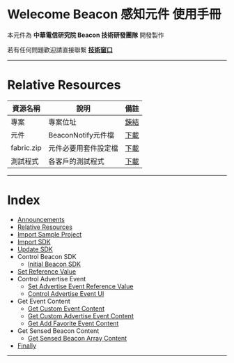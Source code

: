 Welecome Beacon 感知元件 使用手冊
======
本元件為 **中華電信研究院 Beacon 技術研發團隊** 開發製作  

若有任何問題歡迎請直接聯繫 **[技術窗口][id-contact]**
* * *

Relative Resources
======
| 資源名稱 | 說明 | 備註 |
|-|-|-|
| 專案 | 專案位址 | [鍊結](http://bit.ly/BeaconDemoAS)
| 元件 | BeaconNotify元件檔 | [下載][id-download-aar]|
| fabric.zip | 元件必要用套件設定檔 | [下載][id-download-fabric] |
| 測試程式 | 各客戶的測試程式 | [下載](http://bit.ly/BeaconDebugTool)

* * *

Index
======
+ [Announcements](http://-dc-beaconnotifydemo.readthedocs.io/en/latest/announcements/)
+ [Relative Resources](http://-dc-beaconnotifydemo.readthedocs.io/en/latest/#import-sample-project)
+ [Import Sample Project](#markdown-header-import-sample-project)
+ [Import SDK](#markdown-header-import-sdk)
+ [Update SDK](#markdown-header-update-sdk)
+ Control Beacon SDK
    + [Initial Beacon SDK](#markdown-header-initial-beacon-sdk)
+ [Set Reference Value](#markdown-header-set-reference-value)
+ Control Advertise Event
    + [Set Advertise Event Reference Value](#markdown-header-set-advertise-event-reference-value)
    + [Control Advertise Event UI](#markdown-header-control-advertise-event-ui)
+ Get Event Content
    + [Get Custom Event Content](#markdown-header-get-custom-event-content)
    + [Get Custom Advertise Event Content](#markdown-header-get-custom-advertise-event-content)
    + [Get Add Favorite Event Content](#markdown-header-get-add-favorite-event-content)
+ Get Sensed Beacon Content
    + [Get Sensed Beacon Array Content](#markdown-header-get-sensed-beacon-array-content)
+ [Finally](#markdown-header-finally)
* * *

[id-contact]: mailto:michaelangelo@cht.com.tw
[id-download-doc]: https://bitbucket.org/beacondemoteam/as-beaconnotifydemo/downloads/ "使用手冊下載"
[id-download]: https://bitbucket.org/beacondemoteam/as-beaconnotifydemo/downloads  "專案下載"
[id-download-fabric]: https://bitbucket.org/beacondemoteam/as-beaconnotifydemo/downloads/fabric.zip  "fabric.zip"
[id-download-aar]: https://bitbucket.org/beacondemoteam/as-beaconnotifydemo/downloads/BeaconNotifyLite.aar  "BeaconNotifyLite.aar"
[id-download-aarzip]: https://bitbucket.org/beacondemoteam/as-beaconnotifydemo/downloads/BeaconNotifyLite.zip  "BeaconNotifyLite.zip"
